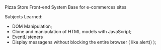 Pizza Store Front-end System
Base for e-commerces sites

Subjects Learned:

* DOM Manipulation;
* Clone and manipulation of HTML models with JavaScript;
* EventListeners
* Display messagens without blocking the entire browser ( like alert() );
